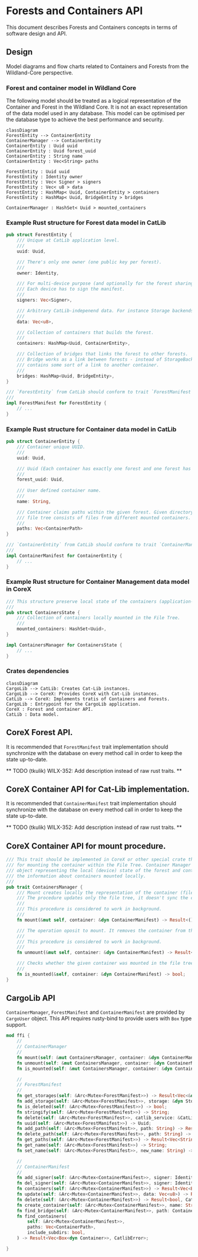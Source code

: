 # Forests and Containers API
This document describes Forests and Containers concepts in terms of software design and API.


## Design
Model diagrams and flow charts related to Containers and Forests from the Wildland-Core perspective.


### Forest and container model in Wildland Core
The following model should be treated as a logical representation of the Container and Forest in the Wildland Core. It is not an exact representation of the data model used in any database. This model can be optimised per the database type to achieve the best performance and security.

```mermaid
classDiagram
ForestEntity --> ContainerEntity
ContainerManager --> ContainerEntity
ContainerEntity : Uuid uuid
ContainerEntity : Uuid forest_uuid
ContainerEntity : String name
ContainerEntity : Vec<String> paths

ForestEntity : Uuid uuid
ForestEntity : Identity owner
ForestEntity : Vec< Signer > signers
ForestEntity : Vec< u8 > data
ForestEntity : HashMap< Uuid, ContainerEntity > containers
ForestEntity : HashMap< Uuid, BridgeEntity > bridges

ContainerManager : HashSet< Uuid > mounted_containers
```


### Example Rust structure for Forest data model in CatLib
```rust
pub struct ForestEntity {
    /// Unique at CatLib application level.
    /// 
    uuid: Uuid,

    /// There's only one owner (one public key per forest).
    /// 
    owner: Identity,

    /// For multi-device purpose (and optionally for the forest sharing mechanism).
    /// Each device has to sign the manifest.
    /// 
    signers: Vec<Signer>,

    /// Arbitrary CatLib-indepenend data. For instance Storage backends (serialized to json) etc.
    /// 
    data: Vec<u8>,

    /// Collection of containers that builds the forest.
    /// 
    containers: HashMap<Uuid, ContainerEntity>,

    /// Collection of bridges that links the forest to other forests.
    /// Bridge works as a link between forests - instead of StorageBackend
    /// contains some sort of a link to another container.
    /// 
    bridges: HashMap<Uuid, BridgeEntity>,
}

/// `ForestEntity` from CatLib should conform to trait `ForestManifest` from CoreX.
/// 
impl ForestManifest for ForestEntity { 
    // ...
}
```


### Example Rust structure for Container data model in CatLib
```rust
pub struct ContainerEntity { 
    /// Container unique UUID.
    /// 
    uuid: Uuid,

    /// Uuid (Each container has exactly one forest and one forest has many containers).
    /// 
    forest_uuid: Uuid,
    
    /// User defined container name.
    /// 
    name: String,

    /// Container claims paths within the given forest. Given directory in a
    /// file tree consists of files from different mounted containers.
    /// 
    paths: Vec<ContainerPath>
}

/// `ContainerEntity` from CatLib should conform to trait `ContainerManifest` from CoreX.
/// 
impl ContainerManifest for ContainerEntity { 
    // ...
}
```


### Example Rust structure for Container Management data model in CoreX
```rust
/// This structure preserve local state of the containers (application-wise).
/// 
pub struct ContainersState {
    /// Collection of containers locally mounted in the File Tree.
    /// 
    mounted_containers: HashSet<Uuid>,
}

impl ContainersManager for ContainersState {
    // ...
}
```


### Crates dependencies
```mermaid
classDiagram
CargoLib --> CatLib: Creates Cat-Lib instances.
CargoLib --> CoreX: Provides CoreX with Cat-Lib instances.
CatLib --> CoreX: Implements tratis of Containers and Forests.
CargoLib : Entrypoint for the CargoLib application.
CoreX : Forest and container API.
CatLib : Data model.
```


## CoreX Forest API.
It is recommended that `ForestManifest` trait implementation should synchronize with the database on every method call in order to keep the state up-to-date.

** TODO (tkulik) WILX-352: Add description instead of raw rust traits. **

## CoreX Container API for Cat-Lib implementation.
It is recommended that `ContainerManifest` trait implementation should synchronize with the database on every method call in order to keep the state up-to-date.

** TODO (tkulik) WILX-352: Add description instead of raw rust traits. **


## CoreX Container API for mount procedure.
```rust
/// This trait should be implemented in CoreX or other special crate that is responsible
/// for mounting the container within the File Tree. Container Manager is an API for the
/// object representing the local (device) state of the forest and containers. It keeps
/// the information about containers mounted locally.
/// 
pub trait ContainersManager {
    /// Mount creates locally the representation of the container (files/directories structures).
    /// The procedure updates only the file tree, it doesn't sync the container data itself.
    ///
    /// This procedure is considered to work in background.
    /// 
    fn mount(&mut self, container: &dyn ContainerManifest) -> Result<(), ContainerMountError>;

    /// The operation oposit to mount. It removes the container from the file tree representation.
    /// 
    /// This procedure is considered to work in background.
    /// 
    fn unmount(&mut self, container: &dyn ContainerManifest) -> Result<(), ContainerUnmountError>;

    /// Checks whether the given container was mounted in the file tree.
    /// 
    fn is_mounted(&self, container: &dyn ContainerManifest) -> bool;
}
```


## CargoLib API
`ContainerManager`, `ForestManifest` and `ContainerManifest` are provided by `CargoUser` object. This API requires rusty-bind to provide users with `Box` type support.

```rust
mod ffi {
    //
    // ContainerManager
    //
    fn mount(self: &mut ContainersManager, container: &dyn ContainerManifest) -> Result<(), ContainerMountError>;
    fn unmount(self: &mut ContainersManager, container: &dyn ContainerManifest) -> Result<(), ContainerUnmountError>;
    fn is_mounted(self: &mut ContainersManager, container: &dyn ContainerManifest) -> bool;

    //
    // ForestManifest
    //
    fn get_storages(self: &Arc<Mutex<ForestManifest>>) -> Result<Vec<&dyn StorageBackend>, GetStoragesError>;
    fn add_storage(self: &Arc<Mutex<ForestManifest>>, storage: &dyn StorageBackend) -> Result<(), AddStorageError>;
    fn is_deleted(self: &Arc<Mutex<ForestManifest>>) -> bool;
    fn stringify(self: &Arc<Mutex<ForestManifest>>) -> String;
    fn delete(self: &Arc<Mutex<ForestManifest>>, catlib_service: &CatLibService) -> Result<(), CatlibError>;
    fn uuid(self: &Arc<Mutex<ForestManifest>>) -> Uuid;
    fn add_path(self: &Arc<Mutex<ForestManifest>>, path: String) -> Result<bool, CatlibError>;
    fn delete_path(self: &Arc<Mutex<ForestManifest>>, path: String) -> Result<bool, CatlibError>;
    fn get_paths(self: &Arc<Mutex<ForestManifest>>) -> Result<Vec<String>, CatlibError>;
    fn get_name(self: &Arc<Mutex<ForestManifest>>) -> String;
    fn set_name(self: &Arc<Mutex<ForestManifest>>, new_name: String) -> Result<(), ContainerError>;

    //
    // ContainerManifest
    //
    fn add_signer(self: &Arc<Mutex<ContainerManifest>>, signer: Identity) -> Result<bool, CatlibError>;
    fn del_signer(self: &Arc<Mutex<ContainerManifest>>, signer: Identity) -> Result<bool, CatlibError>;
    fn containers(self: &Arc<Mutex<ContainerManifest>>) -> Result<Vec<Box<dyn Container>>, CatlibError>;
    fn update(self: &Arc<Mutex<ContainerManifest>>, data: Vec<u8>) -> Result<&mut dyn Forest, CatlibError>;
    fn delete(self: &Arc<Mutex<ContainerManifest>>) -> Result<bool, CatlibError>;
    fn create_container(self: &Arc<Mutex<ContainerManifest>>, name: String) -> Result<Box<dyn Container>, CatlibError>;
    fn find_bridge(self: &Arc<Mutex<ContainerManifest>>, path: ContainerPath) -> Result<Box<dyn Bridge>, CatlibError>;
    fn find_containers(
        self: &Arc<Mutex<ContainerManifest>>,
        paths: Vec<ContainerPath>,
        include_subdirs: bool,
    ) -> Result<Vec<Box<dyn Container>>, CatlibError>;

}
```
